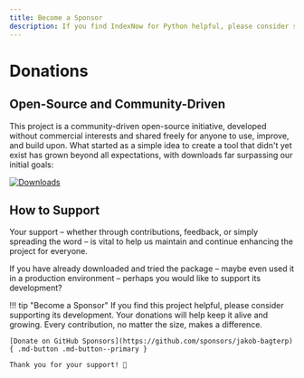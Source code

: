 ```yaml
---
title: Become a Sponsor
description: If you find IndexNow for Python helpful, please consider supporting its development. Your donations will help keep it alive and growing.
---
```


# Donations
## Open-Source and Community-Driven
This project is a community-driven open-source initiative, developed without commercial interests and shared freely for anyone to use, improve, and build upon. What started as a simple idea to create a tool that didn't yet exist has grown beyond all expectations, with downloads far surpassing our initial goals:

[![Downloads](https://static.pepy.tech/badge/index-now-for-python)](https://pepy.tech/project/index-now-for-python)

## How to Support
Your support – whether through contributions, feedback, or simply spreading the word – is vital to help us maintain and continue enhancing the project for everyone.

If you have already downloaded and tried the package – maybe even used it in a production environment – perhaps you would like to support its development?

!!! tip "Become a Sponsor"
    If you find this project helpful, please consider supporting its development. Your donations will help keep it alive and growing. Every contribution, no matter the size, makes a difference.

    [Donate on GitHub Sponsors](https://github.com/sponsors/jakob-bagterp){ .md-button .md-button--primary }

    Thank you for your support! 🙌
